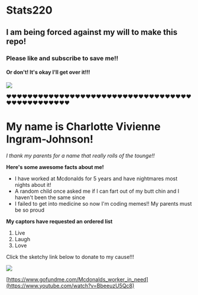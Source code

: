 # Stats220
## I am being forced against my will to make this repo!
### Please like and subscribe to save me!!
#### Or don't! It's okay I'll get over it!!!

![](https://gifdb.com/images/high/sad-cat-freaked-out-look-klkk7k9if4akjusz.gif)

❤️❤️❤️❤️❤️❤️❤️❤️❤️❤️❤️❤️❤️❤️❤️❤️❤️❤️❤️❤️❤️❤️❤️❤️❤️❤️❤️❤️❤️❤️❤️❤️❤️❤️❤️❤️❤️❤️❤️❤️❤️❤️❤️❤️❤️❤️❤️

# My name is Charlotte Vivienne Ingram-Johnson!
*I thank my parents for a name that really rolls of the tounge!!*

**Here's some awesome facts about me!**
* I have worked at Mcdonalds for 5 years and have nightmares most nights about it!
* A random child once asked me if I can fart out of my butt chin and I haven't been the same since
* I failed to get into medicine so now I'm coding memes!! My parents must be so proud

**My captors have requested an ordered list**
1. Live
2. Laugh
3. Love

Click the sketchy link below to donate to my cause!!!

![](https://hasbulbrothers.com/wp-content/uploads/2023/05/Arrows-3-pointing-down-arrow-down-animated.gif) 

[https://www.gofundme.com/Mcdonalds_worker_in_need](https://www.youtube.com/watch?v=BbeeuzU5Qc8)
